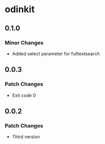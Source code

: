 # odinkit

## 0.1.0

### Minor Changes

- Added select parameter for fulltextsearch

## 0.0.3

### Patch Changes

- Exit code 0

## 0.0.2

### Patch Changes

- Third version
